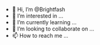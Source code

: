 - 👋 Hi, I’m @Brightfash
- 👀 I’m interested in ...
- 🌱 I’m currently learning ...
- 💞️ I’m looking to collaborate on ...
- 📫 How to reach me ...

<!---
Brightfash/Brightfash is a ✨ special ✨ repository because its `README.md` (this file) appears on your GitHub profile.
You can click the Preview link to take a look at your changes.
--->
